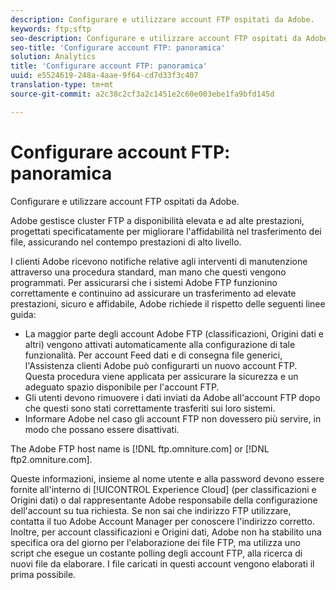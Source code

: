 ```yaml
---
description: Configurare e utilizzare account FTP ospitati da Adobe.
keywords: ftp;sftp
seo-description: Configurare e utilizzare account FTP ospitati da Adobe.
seo-title: 'Configurare account FTP: panoramica'
solution: Analytics
title: 'Configurare account FTP: panoramica'
uuid: e5524619-248a-4aae-9f64-cd7d33f3c407
translation-type: tm+mt
source-git-commit: a2c38c2cf3a2c1451e2c60e003ebe1fa9bfd145d

---
```



# Configurare account FTP: panoramica

Configurare e utilizzare account FTP ospitati da Adobe.

Adobe gestisce cluster FTP a disponibilità elevata e ad alte prestazioni, progettati specificatamente per migliorare l'affidabilità nel trasferimento dei file, assicurando nel contempo prestazioni di alto livello.

I clienti Adobe ricevono notifiche relative agli interventi di manutenzione attraverso una procedura standard, man mano che questi vengono programmati. Per assicurarsi che i sistemi Adobe FTP funzionino correttamente e continuino ad assicurare un trasferimento ad elevate prestazioni, sicuro e affidabile, Adobe richiede il rispetto delle seguenti linee guida:

* La maggior parte degli account Adobe FTP (classificazioni, Origini dati e altri) vengono attivati automaticamente alla configurazione di tale funzionalità. Per account Feed dati e di consegna file generici, l'Assistenza clienti Adobe può configurarti un nuovo account FTP. Questa procedura viene applicata per assicurare la sicurezza e un adeguato spazio disponibile per l'account FTP.
* Gli utenti devono rimuovere i dati inviati da Adobe all'account FTP dopo che questi sono stati correttamente trasferiti sui loro sistemi.
* Informare Adobe nel caso gli account FTP non dovessero più servire, in modo che possano essere disattivati.

The Adobe FTP host name is [!DNL ftp.omniture.com] or [!DNL ftp2.omniture.com].

Queste informazioni, insieme al nome utente e alla password devono essere fornite all'interno di [!UICONTROL Experience Cloud] (per classificazioni e Origini dati) o dal rappresentante Adobe responsabile della configurazione dell'account su tua richiesta. Se non sai che indirizzo FTP utilizzare, contatta il tuo Adobe Account Manager per conoscere l'indirizzo corretto. Inoltre, per account classificazioni e Origini dati, Adobe non ha stabilito una specifica ora del giorno per l'elaborazione dei file FTP, ma utilizza uno script che esegue un costante polling degli account FTP, alla ricerca di nuovi file da elaborare. I file caricati in questi account vengono elaborati il prima possibile.
